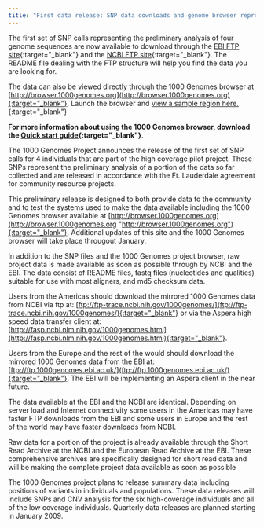 ```yaml
---
title: "First data release: SNP data downloads and genome browser representing four high coverage individuals"
---
```

                    
The first set of SNP calls representing the preliminary analysis of four genome sequences are now available to download through the [EBI FTP site](ftp://ftp.1000genomes.ebi.ac.uk){:target="_blank"} and the [NCBI FTP site](ftp://ftp-trace.ncbi.nih.gov/1000genomes/){:target="_blank"}. The README file dealing with the FTP structure will help you find the data you are looking for.

The data can also be viewed directly through the 1000 Genomes browser at [http://browser.1000genomes.org](http://browser.1000genomes.org){:target="_blank"}. Launch the browser and [view a sample region here.](http://browser.1000genomes.org/Homo_sapiens/contigview?bottom=|variation_NA1%3Aon|variation_NA2%3Aon|variation_NA3%3Aon|variation_NA4%3Aon&w=100001&c=2%3A85383054.5%3A1&h=2&pop=){:target="_blank"}

**For more information about using the 1000 Genomes browser, download the [Quick start guide](/sites/1000genomes.org/files/docs/1kg_browser_demo.pdf){:target="_blank"}**.

The 1000 Genomes Project announces the release of the first set of SNP calls for 4 individuals that are part of the high coverage pilot project. These SNPs represent the preliminary analysis of a portion of the data so far collected and are released in accordance with the Ft. Lauderdale agreement for community resource projects.

This preliminary release is designed to both provide data to the community and to test the systems used to make the data available including the 1000 Genomes browser available at [http://browser.1000genomes.org](http://browser.1000genomes.org "http://browser.1000genomes.org"){:target="_blank"}. Additional updates of this site and the 1000 Genomes browser will take place througout January.

In addition to the SNP files and the 1000 Genomes project browser, raw project data is made available as soon as possible through by NCBI and the EBI. The data consist of README files, fastq files (nucleotides and qualities) suitable for use with most aligners, and md5 checksum data.

Users from the Americas should download the mirrored 1000 Genomes data from NCBI via ftp at: [ftp://ftp-trace.ncbi.nih.gov/1000genomes/](ftp://ftp-trace.ncbi.nih.gov/1000genomes/){:target="_blank"} or via the Aspera high speed data transfer client at: [http://fasp.ncbi.nlm.nih.gov/1000genomes.html](http://fasp.ncbi.nlm.nih.gov/1000genomes.html){:target="_blank"}.

Users from the Europe and the rest of the would should download the mirrored 1000 Genomes data from the EBI at: [ftp://ftp.1000genomes.ebi.ac.uk/](ftp://ftp.1000genomes.ebi.ac.uk/){:target="_blank"}. The EBI will be implementing an Aspera client in the near future.

The data available at the EBI and the NCBI are identical. Depending on server load and Internet connectivity some users in the Americas may have faster FTP downloads from the EBI and some users in Europe and the rest of the world may have faster downloads from NCBI.

Raw data for a portion of the project is already available through the Short Read Archive at the NCBI and the European Read Archive at the EBI. These comprehensive archives are specifically designed for short read data and will be making the complete project data available as soon as possible

The 1000 Genomes project plans to release summary data including positions of variants in individuals and populations. These data releases will include SNPs and CNV analysis for the six high-coverage individuals and all of the low coverage individuals. Quarterly data releases are planned starting in January 2009.
